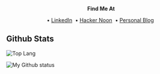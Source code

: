 <p align="center">
  <strong>Find Me At</strong>
</p>
<p align="center">
&bull;&nbsp;<a href="https://linkedin.com/in/mgongob/">LinkedIn</a>&nbsp;
&bull;&nbsp;<a href="https://hackernoon.com/u/micogongob">Hacker Noon</a>&nbsp;
&bull;&nbsp;<a href="https://micogongob.com">Personal Blog</a>&nbsp;
</p>

## Github Stats

![Top Lang](https://github-readme-stats.vercel.app/api/top-langs/?username=micogongob&langs_count=10&theme=solarized-dark)

![My Github status](https://github-readme-stats.vercel.app/api?username=micogongob&count_private=true&show_icons=true&theme=solarized-dark)

<!--
**micogongob/micogongob** is a ✨ _special_ ✨ repository because its `README.md` (this file) appears on your GitHub profile.

Here are some ideas to get you started:

- 🔭 I’m currently working on ...
- 🌱 I’m currently learning ...
- 👯 I’m looking to collaborate on ...
- 🤔 I’m looking for help with ...
- 💬 Ask me about ...
- 📫 How to reach me: ...
- 😄 Pronouns: ...
- ⚡ Fun fact: ...
-->
